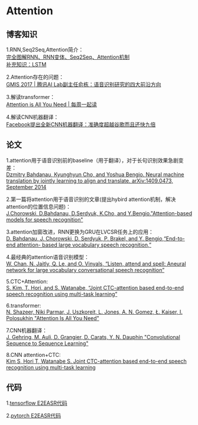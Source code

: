 # Attention

## 博客知识

1.RNN,Seq2Seq,Attention简介：<br>
[完全图解RNN、RNN变体、Seq2Seq、Attention机制](https://zhuanlan.zhihu.com/p/28054589)<br>
[补充知识：LSTM](http://colah.github.io/posts/2015-08-Understanding-LSTMs/)<br>

2.Attention存在的问题：<br>
[GMIS 2017 | 腾讯AI Lab副主任俞栋：语音识别研究的四大前沿方向](https://mp.weixin.qq.com/s?__biz=MzIzOTg4MjEwNw==&mid=2247483689&idx=1&sn=48c06c6cf270dc6b9db5ae46f78e520c&scene=21#wechat_redirect)<br>

3.解读transformer：<br>
[Attention is All You Need | 每周一起读](https://zhuanlan.zhihu.com/p/27600655)<br>

4.解读CNN机器翻译：<br>
[Facebook提出全新CNN机器翻译：准确度超越谷歌而且还快九倍](https://zhuanlan.zhihu.com/p/26817030)<br>

## 论文
1.attention用于语音识别前的baseline（用于翻译），对于长句识别效果急剧变差：<br>
[Dzmitry Bahdanau, Kyunghyun Cho, and Yoshua Bengio. Neural machine translation by jointly learning
to align and translate. arXiv:1409.0473, September 2014](https://arxiv.org/pdf/1409.0473.pdf)

2.第一篇将attention用于语音识别的文章(提出hybird attention机制，解决attention的位置信息问题)：<br>
[J.Chorowski, D.Bahdanau, D.Serdyuk, K.Cho, and Y.Bengio."Attention-based models for speech recognition"](http://papers.nips.cc/paper/5847-attention-based-models-for-speech-recognition.pdf)<br>

3.attention加窗改进，RNN更换为GRU在LVCSR任务上的应用：<br>
[D. Bahdanau, J. Chorowski, D. Serdyuk, P. Brakel, and Y. Bengio,“End-to-end attention- based large vocabulary speech recognition,”](https://ieeexplore.ieee.org/stamp/stamp.jsp?tp=&arnumber=7472618)<br>

4.最经典的attention语音识别模型：<br>
[W. Chan, N. Jaitly, Q. Le, and O. Vinyals, “Listen, attend and spell: Aneural network for large vocabulary conversational speech recognition”](https://ieeexplore.ieee.org/stamp/stamp.jsp?tp=&arnumber=7472621)<br>

5.CTC+Attention:<br>
[S. Kim, T. Hori, and S. Watanabe, “Joint CTC-attention based end-to-end speech recognition using multi-task learning”](https://ieeexplore.ieee.org/stamp/stamp.jsp?tp=&arnumber=7953075)<br>

6.transformer:<br>
[N. Shazeer, Niki Parmar, J. Uszkoreit, L. Jones, A. N. Gomez, Ł. Kaiser, I. Polosukhin "Attention Is All You Need"](http://papers.nips.cc/paper/7181-attention-is-all-you-need.pdf)<br>

7.CNN机器翻译：<br>
[J. Gehring, M. Auli, D. Grangier, D. Carats, Y. N. Dauphin "Convolutional Sequence to Sequence Learning"](http://delivery.acm.org/10.1145/3310000/3305510/p1243-gehring.pdf?ip=61.150.43.51&id=3305510&acc=ACTIVE%20SERVICE&key=BF85BBA5741FDC6E%2E1DE562CDF7C9BB11%2E4D4702B0C3E38B35%2E4D4702B0C3E38B35&__acm__=1576586699_b9d77762bc10a1c4d4c4da49c7d10881)<br> 

8.CNN attention+CTC:<br>
[Kim S, Hori T, Watanabe S. Joint CTC-attention based end-to-end speech recognition using multi-task learning](https://arxiv.org/pdf/1609.06773.pdf)<br>


## 代码
1.[tensorflow E2EASR代码](https://github.com/hirofumi0810/tensorflow_end2end_speech_recognition)<br>

2.[pytorch E2EASR代码](https://github.com/Alexander-H-Liu/End-to-end-ASR-Pytorch)
